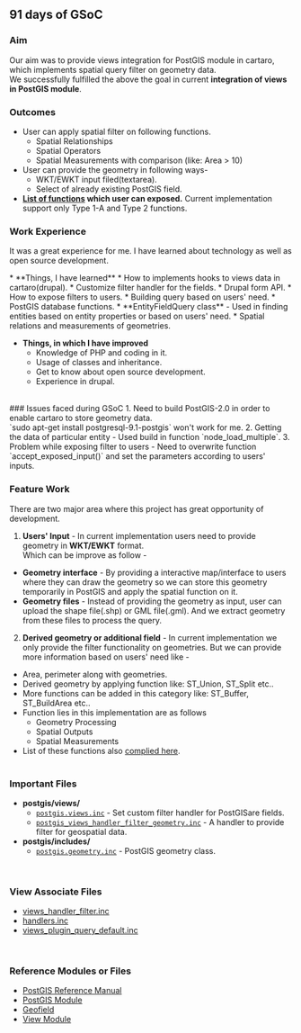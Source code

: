 ## 91 days of GSoC    

### Aim 
Our aim was to provide views integration for PostGIS module in cartaro, which implements spatial query filter on geometry data.<br /> 
We successfully fulfilled the above the goal in current **integration of views in PostGIS module**.<br /> 

### Outcomes
* User can apply spatial filter on following functions.
  * Spatial Relationships
  * Spatial Operators
  * Spatial Measurements with comparison (like: Area > 10)
* User can provide the geometry in following ways-
  * WKT/EWKT input filed(textarea).
  * Select of already existing PostGIS field.
* **[List of functions](https://github.com/panwarnaveen9/View-Module-for-Cartaro-GSOC2014/wiki/List-of-spatial-functions) which user can exposed.** Current implementation support only Type 1-A and Type 2 functions.  

### Work Experience
<p>It was a great experience for me. I have learned about technology as well as open source development.</p> 
* **Things, I have learned**
  * How to implements hooks to views data in cartaro(drupal).
  * Customize filter handler for the fields.
  * Drupal form API.
  * How to expose filters to users.
  * Building query based on users' need.
  * PostGIS database functions. 
  * **EntityFieldQuery class** - Used in finding entities based on entity properties or based on users' need.
  * Spatial relations and measurements of geometries. 

* **Things, in which I have improved**
  * Knowledge of PHP and coding in it.
  * Usage of classes and inheritance. 
  * Get to know about open source development.
  * Experience in drupal. 

<br />
### Issues faced during GSoC
1. Need to build PostGIS-2.0 in order to enable cartaro to store geometry data. <br />`sudo apt-get install postgresql-9.1-postgis` won't work for me. 
2. Getting the data of particular entity - Used build in function `node_load_multiple`. 
3. Problem while exposing filter to users - Need to overwrite function `accept_exposed_input()` and set the parameters according to users' inputs.   
<br />

### Feature Work
There are two major area where this project has great opportunity of development.

1. **Users' Input** - In current implementation users need to provide geometry in **WKT/EWKT** format.<br />Which can be improve as follow -  
  * **Geometry interface** - By providing a interactive map/interface to users where they can draw the geometry so we can store this geometry temporarily in PostGIS and apply the spatial function on it.  
  * **Geometry files** - Instead of providing the geometry as input, user can upload the shape file(.shp) or GML file(.gml). And we extract geometry from these files to process the query. 

2. **Derived geometry or additional field** - In current implementation we only provide the filter functionality on geometries. But we can provide more information based on users' need like - 
  * Area, perimeter along with geometries.
  * Derived geometry by applying function like: ST_Union, ST_Split etc.. 
  * More functions can be added in this category like: ST_Buffer, ST_BuildArea etc..
  * Function lies in this implementation are as follows
    * Geometry Processing
    * Spatial Outputs
    * Spatial Measurements
  * List of these functions also [complied here](https://github.com/panwarnaveen9/View-Module-for-Cartaro-GSOC2014/wiki/List-of-spatial-functions#future-work).
<br /><br />

### Important Files 
* **postgis/views/**
  * [`postgis.views.inc`](https://github.com/panwarnaveen9/View-Module-for-Cartaro-GSOC2014/blob/master/postgis_module/views/postgis.views.inc) - Set custom filter handler for PostGISare fields.
  * [`postgis_views_handler_filter_geometry.inc`](https://github.com/panwarnaveen9/View-Module-for-Cartaro-GSOC2014/blob/master/postgis_module/views/postgis_views_handler_filter_geometry.inc) -  A handler to provide filter for geospatial data.
* **postgis/includes/**
  * [`postgis.geometry.inc`](https://github.com/panwarnaveen9/View-Module-for-Cartaro-GSOC2014/blob/master/postgis_module/includes/postgis.geometry.inc) - PostGIS geometry class. 
<br />

### View Associate Files
* [views_handler_filter.inc](https://github.com/panwarnaveen9/View-Module-for-Cartaro-GSOC2014/blob/20964232f29365a6ff28f54c11b09244936f9eec/cartaro/profiles/cartaro/modules/contrib/views/handlers/views_handler_filter.inc)
* [handlers.inc](https://github.com/panwarnaveen9/View-Module-for-Cartaro-GSOC2014/blob/master/cartaro_distribution/profiles/cartaro/modules/contrib/views/includes/handlers.inc)
* [views_plugin_query_default.inc](https://github.com/panwarnaveen9/View-Module-for-Cartaro-GSOC2014/blob/master/cartaro_distribution/profiles/cartaro/modules/contrib/views/plugins/views_plugin_query_default.inc)
<br />

### Reference Modules or Files
* [PostGIS Reference Manual](http://postgis.net/docs/manual-2.0/reference.html)
* [PostGIS Module](https://drupal.org/project/postgis)
* [Geofield](https://drupal.org/project/geofield)
* [View Module](https://drupal.org/project/views)